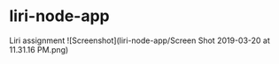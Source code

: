# liri-node-app
Liri assignment
 ![Screenshot](liri-node-app/Screen Shot 2019-03-20 at 11.31.16 PM.png)
      
